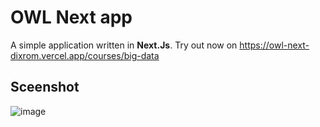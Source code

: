 # OWL Next app
A simple application written in **Next.Js**. Try out now on <https://owl-next-dixrom.vercel.app/courses/big-data>
## Sceenshot
![image](https://user-images.githubusercontent.com/83821780/196221153-df882790-c3bc-4758-8576-2f2fe02823b1.png)
